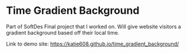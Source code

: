 # Time Gradient Background
Part of SoftDes Final project that I worked on. Will give website visitors a gradient background based off their local time.

Link to demo site: https://katie608.github.io/time_gradient_background/
